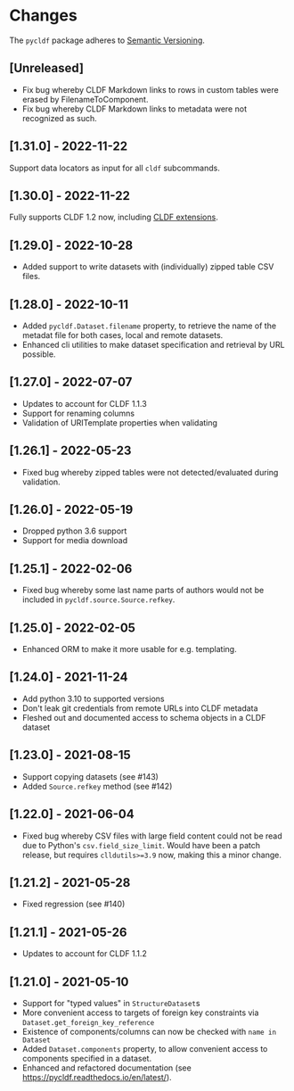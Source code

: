 # Changes

The `pycldf` package adheres to [Semantic Versioning](http://semver.org/spec/v2.0.0.html).

## [Unreleased]

- Fix bug whereby CLDF Markdown links to rows in custom tables were erased by
  FilenameToComponent.
- Fix bug whereby CLDF Markdown links to metadata were not recognized as such.


## [1.31.0] - 2022-11-22

Support data locators as input for all `cldf` subcommands.


## [1.30.0] - 2022-11-22

Fully supports CLDF 1.2 now, including [CLDF extensions](https://github.com/cldf/cldf#extensions).


## [1.29.0] - 2022-10-28

- Added support to write datasets with (individually) zipped table CSV files.


## [1.28.0] - 2022-10-11

- Added `pycldf.Dataset.filename` property, to retrieve the name of the metadat file for both cases, local and remote datasets.
- Enhanced cli utilities to make dataset specification and retrieval by URL possible.


## [1.27.0] - 2022-07-07

- Updates to account for CLDF 1.1.3
- Support for renaming columns
- Validation of URITemplate properties when validating


## [1.26.1] - 2022-05-23

- Fixed bug whereby zipped tables were not detected/evaluated during validation.


## [1.26.0] - 2022-05-19

- Dropped python 3.6 support
- Support for media download


## [1.25.1] - 2022-02-06

- Fixed bug whereby some last name parts of authors would not be included
  in `pycldf.source.Source.refkey`.


## [1.25.0] - 2022-02-05

- Enhanced ORM to make it more usable for e.g. templating.


## [1.24.0] - 2021-11-24

- Add python 3.10 to supported versions
- Don't leak git credentials from remote URLs into CLDF metadata
- Fleshed out and documented access to schema objects in a CLDF dataset


##  [1.23.0] - 2021-08-15

- Support copying datasets (see #143)
- Added `Source.refkey` method (see #142)


##  [1.22.0] - 2021-06-04

- Fixed bug whereby CSV files with large field content could not be read due to
  Python's `csv.field_size_limit`. Would have been a patch release, but requires
  `clldutils>=3.9` now, making this a minor change.


## [1.21.2] - 2021-05-28

- Fixed regression (see #140)


## [1.21.1] - 2021-05-26

- Updates to account for CLDF 1.1.2


## [1.21.0] - 2021-05-10

- Support for "typed values" in `StructureDataset`s
- More convenient access to targets of foreign key constraints via
  `Dataset.get_foreign_key_reference`
- Existence of components/columns can now be checked with `name in Dataset`  
- Added `Dataset.components` property, to allow convenient access to components
  specified in a dataset.
- Enhanced and refactored documentation (see https://pycldf.readthedocs.io/en/latest/). 

